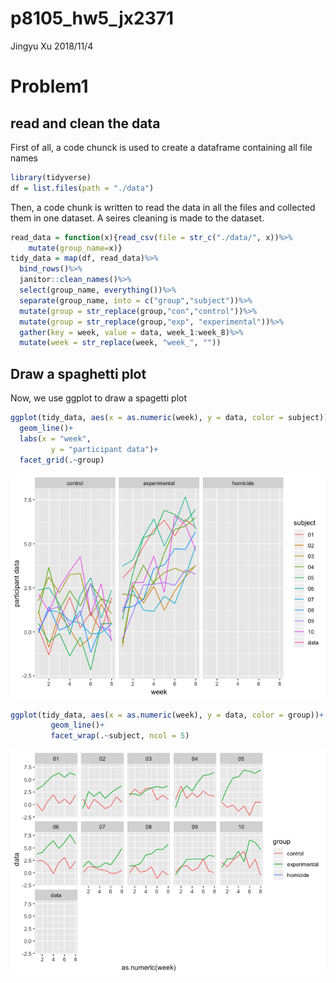 p8105\_hw5\_jx2371
================
Jingyu Xu
2018/11/4

Problem1
========

read and clean the data
-----------------------

First of all, a code chunck is used to create a dataframe containing all file names

``` r
library(tidyverse)
df = list.files(path = "./data")
```

Then, a code chunk is written to read the data in all the files and collected them in one dataset. A seires cleaning is made to the dataset.

``` r
read_data = function(x){read_csv(file = str_c("./data/", x))%>%
    mutate(group_name=x)}
tidy_data = map(df, read_data)%>%
  bind_rows()%>%
  janitor::clean_names()%>%
  select(group_name, everything())%>%
  separate(group_name, into = c("group","subject"))%>%
  mutate(group = str_replace(group,"con","control"))%>%
  mutate(group = str_replace(group,"exp", "experimental"))%>%
  gather(key = week, value = data, week_1:week_8)%>%
  mutate(week = str_replace(week, "week_", ""))
```

Draw a spaghetti plot
---------------------

Now, we use ggplot to draw a spagetti plot

``` r
ggplot(tidy_data, aes(x = as.numeric(week), y = data, color = subject))+
  geom_line()+
  labs(x = "week", 
         y = "participant data")+
  facet_grid(.~group)
```

![](p8105_hw5_jx2371_files/figure-markdown_github/unnamed-chunk-3-1.png)

``` r
ggplot(tidy_data, aes(x = as.numeric(week), y = data, color = group))+
         geom_line()+
         facet_wrap(.~subject, ncol = 5)
```

![](p8105_hw5_jx2371_files/figure-markdown_github/unnamed-chunk-3-2.png)
